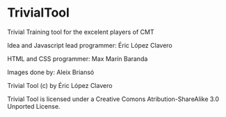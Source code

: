 # TrivialTool
Trivial Training tool for the excelent players of CMT

Idea and Javascript lead programmer: Éric López Clavero

HTML and CSS programmer: Max Marín Baranda

Images done by: Aleix Briansó

Trivial Tool (c) by Éric López Clavero

Trivial Tool is licensed under a Creative Comons Atribution-ShareAlike 3.0 Unported License.
